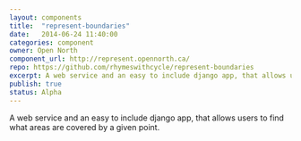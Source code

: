 ```yaml
---
layout: components
title:  "represent-boundaries"
date:   2014-06-24 11:40:00
categories: component
owner: Open North
component_url: http://represent.opennorth.ca/
repo: https://github.com/rhymeswithcycle/represent-boundaries
excerpt: A web service and an easy to include django app, that allows users to find what areas are covered by a given point.
publish: true
status: Alpha
---
```


A web service and an easy to include django app, that allows users to find what areas are covered by a given point.
